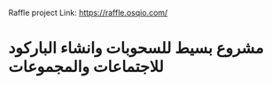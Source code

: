 Raffle project
Link: https://raffle.osqio.com/

# مشروع بسيط للسحوبات وانشاء الباركود للاجتماعات والمجموعات
